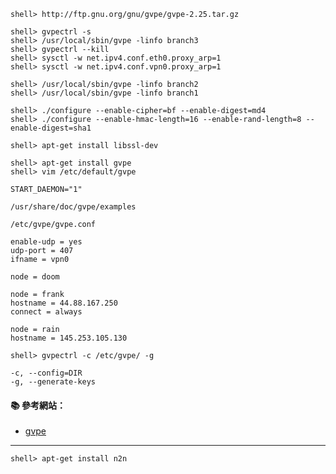 ```console
shell> http://ftp.gnu.org/gnu/gvpe/gvpe-2.25.tar.gz

shell> gvpectrl -s
shell> /usr/local/sbin/gvpe -linfo branch3
shell> gvpectrl --kill
shell> sysctl -w net.ipv4.conf.eth0.proxy_arp=1
shell> sysctl -w net.ipv4.conf.vpn0.proxy_arp=1

shell> /usr/local/sbin/gvpe -linfo branch2
shell> /usr/local/sbin/gvpe -linfo branch1

shell> ./configure --enable-cipher=bf --enable-digest=md4
shell> ./configure --enable-hmac-length=16 --enable-rand-length=8 --enable-digest=sha1

shell> apt-get install libssl-dev
```

```console
shell> apt-get install gvpe
shell> vim /etc/default/gvpe
```

```
START_DAEMON="1"
```

`/usr/share/doc/gvpe/examples`

`/etc/gvpe/gvpe.conf`
```
enable-udp = yes
udp-port = 407
ifname = vpn0

node = doom

node = frank
hostname = 44.88.167.250
connect = always

node = rain
hostname = 145.253.105.130
```

```
shell> gvpectrl -c /etc/gvpe/ -g
```

```
-c, --config=DIR
-g, --generate-keys
```

#### :books: 參考網站：
- [gvpe](http://ftp.gnu.org/gnu/gvpe/)

---

```console
shell> apt-get install n2n
```

